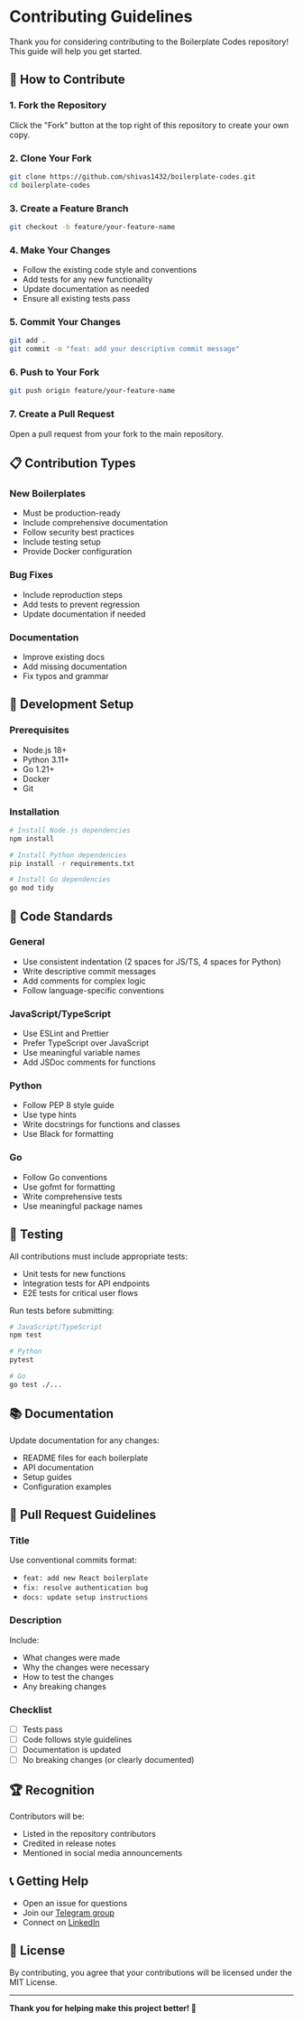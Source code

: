 # Contributing Guidelines

Thank you for considering contributing to the Boilerplate Codes repository! This guide will help you get started.

## 🤝 How to Contribute

### 1. Fork the Repository

Click the "Fork" button at the top right of this repository to create your own copy.

### 2. Clone Your Fork

```bash
git clone https://github.com/shivas1432/boilerplate-codes.git
cd boilerplate-codes
```

### 3. Create a Feature Branch

```bash
git checkout -b feature/your-feature-name
```

### 4. Make Your Changes

- Follow the existing code style and conventions
- Add tests for any new functionality
- Update documentation as needed
- Ensure all existing tests pass

### 5. Commit Your Changes

```bash
git add .
git commit -m "feat: add your descriptive commit message"
```

### 6. Push to Your Fork

```bash
git push origin feature/your-feature-name
```

### 7. Create a Pull Request

Open a pull request from your fork to the main repository.

## 📋 Contribution Types

### New Boilerplates
- Must be production-ready
- Include comprehensive documentation
- Follow security best practices
- Include testing setup
- Provide Docker configuration

### Bug Fixes
- Include reproduction steps
- Add tests to prevent regression
- Update documentation if needed

### Documentation
- Improve existing docs
- Add missing documentation
- Fix typos and grammar

## 🔧 Development Setup

### Prerequisites
- Node.js 18+
- Python 3.11+
- Go 1.21+
- Docker
- Git

### Installation
```bash
# Install Node.js dependencies
npm install

# Install Python dependencies
pip install -r requirements.txt

# Install Go dependencies
go mod tidy
```

## 📝 Code Standards

### General
- Use consistent indentation (2 spaces for JS/TS, 4 spaces for Python)
- Write descriptive commit messages
- Add comments for complex logic
- Follow language-specific conventions

### JavaScript/TypeScript
- Use ESLint and Prettier
- Prefer TypeScript over JavaScript
- Use meaningful variable names
- Add JSDoc comments for functions

### Python
- Follow PEP 8 style guide
- Use type hints
- Write docstrings for functions and classes
- Use Black for formatting

### Go
- Follow Go conventions
- Use gofmt for formatting
- Write comprehensive tests
- Use meaningful package names

## 🧪 Testing

All contributions must include appropriate tests:

- Unit tests for new functions
- Integration tests for API endpoints
- E2E tests for critical user flows

Run tests before submitting:
```bash
# JavaScript/TypeScript
npm test

# Python
pytest

# Go
go test ./...
```

## 📚 Documentation

Update documentation for any changes:

- README files for each boilerplate
- API documentation
- Setup guides
- Configuration examples

## 🚀 Pull Request Guidelines

### Title
Use conventional commits format:
- `feat: add new React boilerplate`
- `fix: resolve authentication bug`
- `docs: update setup instructions`

### Description
Include:
- What changes were made
- Why the changes were necessary
- How to test the changes
- Any breaking changes

### Checklist
- [ ] Tests pass
- [ ] Code follows style guidelines
- [ ] Documentation is updated
- [ ] No breaking changes (or clearly documented)

## 🏆 Recognition

Contributors will be:
- Listed in the repository contributors
- Credited in release notes
- Mentioned in social media announcements

## 📞 Getting Help

- Open an issue for questions
- Join our [Telegram group](https://t.me/helpme_coder)
- Connect on [LinkedIn](https://linkedin.com/in/shivashanker-kanugula-51a512252)

## 📄 License

By contributing, you agree that your contributions will be licensed under the MIT License.

---

**Thank you for helping make this project better! 🎉**